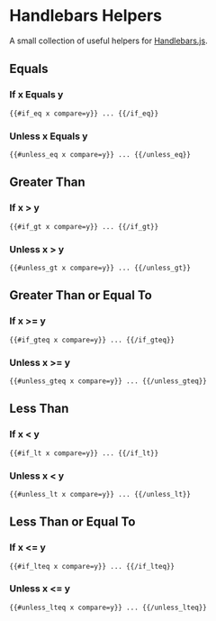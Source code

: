 # Handlebars Helpers

A small collection of useful helpers for [Handlebars.js](https://github.com/wycats/handlebars.js).

## Equals

### If x Equals y
`{{#if_eq x compare=y}} ... {{/if_eq}}`

### Unless x Equals y
`{{#unless_eq x compare=y}} ... {{/unless_eq}}`

## Greater Than

### If x > y
`{{#if_gt x compare=y}} ... {{/if_gt}}`

### Unless x > y
`{{#unless_gt x compare=y}} ... {{/unless_gt}}`

## Greater Than or Equal To

### If x >= y
`{{#if_gteq x compare=y}} ... {{/if_gteq}}`

### Unless x >= y
`{{#unless_gteq x compare=y}} ... {{/unless_gteq}}`

## Less Than

### If x < y
`{{#if_lt x compare=y}} ... {{/if_lt}}`

### Unless x < y
`{{#unless_lt x compare=y}} ... {{/unless_lt}}`

## Less Than or Equal To

### If x <= y
`{{#if_lteq x compare=y}} ... {{/if_lteq}}`

### Unless x <= y
`{{#unless_lteq x compare=y}} ... {{/unless_lteq}}`